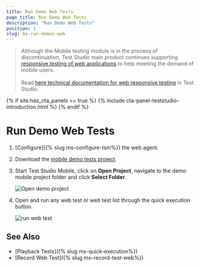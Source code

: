 ```yaml
---
title: Run Demo Web Tests
page_title: Run Demo Web Tests
description: "Run Demo Web Tests"
position: 1
slug: ms-run-demos-web
---
```


> Although the Mobile testing module is in the process of discontinuation, Test Studio main product continues supporting <a href="https://www.telerik.com/teststudio/automated-website-responsive-testing" target="_blank">responsive testing of web applications</a> to help meeting the demand of mobile users.
><br>
><br>
> Read <a href="/automated-tests/responsive/responsive-test" target="_blank">here technical documentation for web responsive testing</a> in Test Studio.

{% if site.has_cta_panels == true %}
{% include cta-panel-teststudio-introduction.html %}
{% endif %}

# Run Demo Web Tests

1. [Configure]({% slug ms-configure-tsm%}) the web agent.

2. Download the [mobile demo tests project](/samples/DemoMobileProject.zip).

3. Start Test Studio Mobile, click on **Open Project**, navigate to the demo mobile project folder and click **Select Folder**.

	![Open demo project](/img/test-studio-mobile/web-applications/run-web-demos/fig1.png)

4. Open and run any web test or web test list through the quick execution button.

	![run web test](/img/test-studio-mobile/web-applications/run-web-demos/fig2.png)


See Also
--------

+ [Playback Tests]({% slug ms-quick-execution%})
+ [Record Web Test]({% slug ms-record-test-web%})